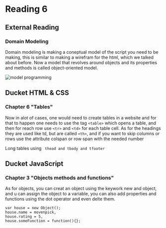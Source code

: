 # Reading 6

## External Reading

### Domain Modeling

Domain modeling is making a coneptual model of the script you need to be making, this is similar to making a wirefram for the html, which we talked about before.
Now a model that revolves around objects and its properties and methods is called object-oriented model.

![model programming](https://i.ytimg.com/vi/NUl8lcbeN2Y/maxresdefault.jpg)

## Ducket HTML & CSS

### Chapter 6 "Tables"

Now in alot of cases, one would need to create tables in a website and for that to happen one needs to use the tag `<table>` which opens a table, and then for reach row use `<tr>` and `<td>` for each table cell. As for the headings they are used like td, but are called `<th>`, and if you want to skip columns or rows use  the attribute colspan or row span with the needed number

Long tables using ``` thead and tbody and tfooter``` 


## Ducket JavaScript

### Chapter 3 "Objects methods and functions"

As for objects, you can creat an object using the keywork new and object, and u can assign the object to a variable, you can also add properties and functions using the dot operator and even delte them.

```
var house = new Object();
house.name = movenpick,
house.rating = 5,
house.someFunction = function(){};
```

